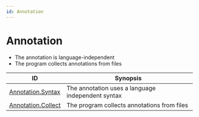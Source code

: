 ```yaml
---
id: Annotation
---
```


# Annotation

-   The annotation is language-independent
-   The program collects annotations from files

<div class="tracey tracey-plugin-childrequirements">

| ID                                            | Synopsis                                          |
| --------------------------------------------- | ------------------------------------------------- |
| [Annotation.Syntax](Annotation/Annotation.md) | The annotation uses a language independent syntax |
| [Annotation.Collect](Annotation/Collect.md)   | The program collects annotations from files       |

</div>
